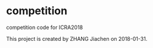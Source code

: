 # competition
competition code for ICRA2018

This project is created by ZHANG Jiachen on 2018-01-31.
